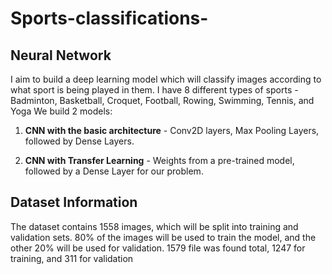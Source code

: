 # Sports-classifications-
## Neural Network
I aim to build a deep learning model which will classify images according to what sport is being 
played in them. I have 8 different types of sports - Badminton, Basketball, Croquet, Football, Rowing, Swimming, Tennis, and Yoga
We build 2 models:

1. **CNN with the basic architecture** - Conv2D layers, Max Pooling Layers, followed by Dense Layers.

2. **CNN with Transfer Learning** - Weights from a pre-trained model, followed by a Dense Layer for our problem.



##  Dataset Information


The dataset contains 1558  images, which will be split into training and validation sets. 80% of the images will be used to train the model, and the other 20% will be used for validation.
1579 file was found total, 1247  for  training, and 311 for validation


